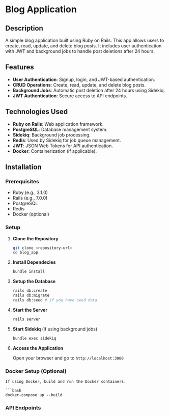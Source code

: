 # Blog Application

## Description

A simple blog application built using Ruby on Rails. This app allows users to create, read, update, and delete blog posts. It includes user authentication with JWT and background jobs to handle post deletions after 24 hours.

## Features

- **User Authentication**: Signup, login, and JWT-based authentication.
- **CRUD Operations**: Create, read, update, and delete blog posts.
- **Background Jobs**: Automatic post deletion after 24 hours using Sidekiq.
- **JWT Authentication**: Secure access to API endpoints.

## Technologies Used

- **Ruby on Rails**: Web application framework.
- **PostgreSQL**: Database management system.
- **Sidekiq**: Background job processing.
- **Redis**: Used by Sidekiq for job queue management.
- **JWT**: JSON Web Tokens for API authentication.
- **Docker**: Containerization (if applicable).

## Installation

### Prerequisites

- Ruby (e.g., 3.1.0)
- Rails (e.g., 7.0.0)
- PostgreSQL
- Redis
- Docker (optional)

### Setup

1. **Clone the Repository**

   ```bash
   git clone <repository-url>
   cd blog_app

2. **Install Dependecies**

    ```bash
    bundle install

3. **Setup the Database**

    ```bash
    rails db:create
    rails db:migrate
    rails db:seed # if you have seed data

4. **Start the Server**

    ```bash
    rails server

5. **Start Sidekiq** (if using background jobs)

    ```bash
    bundle exec sidekiq

6. **Access the Application**

    Open your browser and go to `http://localhost:3000`

### Docker Setup (Optional)

    If using Docker, build and run the Docker containers:

    ```bash
    docker-compose up --build

### API Endpoints


